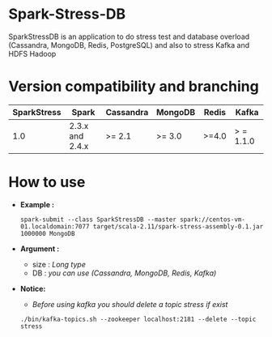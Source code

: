 # Spark-Stress-DB
SparkStressDB is an application to do stress test and database overload (Cassandra, MongoDB, Redis, PostgreSQL) and also to stress Kafka and HDFS Hadoop

# Version compatibility and branching

| SparkStress  |   Spark        |    Cassandra  | MongoDB    |   Redis    |  Kafka    | 
|     ---      |     ---        |     ---       |  ---       |   ---      |   ---     |
| 1.0          | 2.3.x and 2.4.x| >= 2.1        |>= 3.0      | >=4.0      | > = 1.1.0 |

# How to use 

- **Example :**




  ``` spark-submit --class SparkStressDB --master spark://centos-vm-01.localdomain:7077 target/scala-2.11/spark-stress-assembly-0.1.jar 1000000 MongoDB ```


- **Argument :**
  - size : *Long type*
  - DB : *you can use (Cassandra, MongoDB, Redis, Kafka)*
  
  
  
 - **Notice:**
 
    - *Before using kafka you should delete a topic stress if exist*
  
   ``` ./bin/kafka-topics.sh --zookeeper localhost:2181 --delete --topic stress   ```
